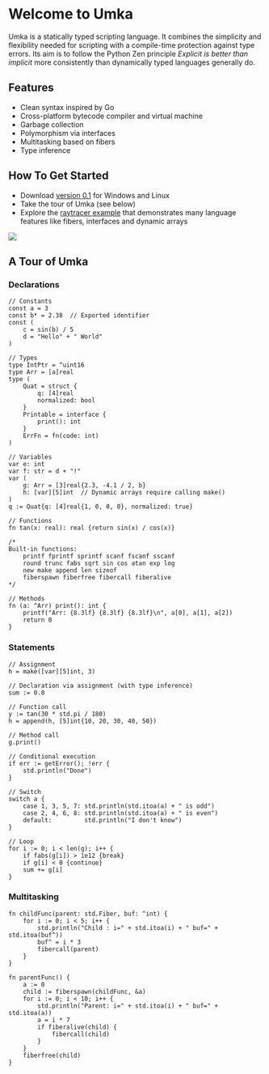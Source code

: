 # Welcome to Umka
Umka is a statically typed scripting language. It combines the simplicity and flexibility needed for scripting with a compile-time protection against type errors. Its aim is to follow the Python Zen principle _Explicit is better than implicit_ more consistently than dynamically typed languages generally do.

## Features
* Clean syntax inspired by Go
* Cross-platform bytecode compiler and virtual machine
* Garbage collection
* Polymorphism via interfaces
* Multitasking based on fibers
* Type inference

## How To Get Started
* Download [version 0.1](https://github.com/vtereshkov/umka-lang/releases) for Windows and Linux
* Take the tour of Umka (see below)
* Explore the [raytracer example](https://github.com/vtereshkov/umka-lang/blob/master/examples/raytracer.um) that demonstrates many language features like fibers, interfaces and dynamic arrays

![](https://github.com/vtereshkov/umka-lang/blob/master/examples/scene.png)

## A Tour of Umka
### Declarations
```
// Constants
const a = 3
const b* = 2.38  // Exported identifier
const (
    c = sin(b) / 5
    d = "Hello" + " World"
)

// Types
type IntPtr = ^uint16
type Arr = [a]real
type (
    Quat = struct {
        q: [4]real
        normalized: bool
    }
    Printable = interface {
        print(): int
    }
    ErrFn = fn(code: int)
)        

// Variables
var e: int
var f: str = d + "!"
var (
    g: Arr = [3]real{2.3, -4.1 / 2, b}
    h: [var][5]int  // Dynamic arrays require calling make()
)
q := Quat{q: [4]real{1, 0, 0, 0}, normalized: true}

// Functions
fn tan(x: real): real {return sin(x) / cos(x)}

/*
Built-in functions:
    printf fprintf sprintf scanf fscanf sscanf
    round trunc fabs sqrt sin cos atan exp log
    new make append len sizeof
    fiberspawn fiberfree fibercall fiberalive
*/

// Methods
fn (a: ^Arr) print(): int {
    printf("Arr: {8.3lf} {8.3lf} {8.3lf}\n", a[0], a[1], a[2])
    return 0
}
```
### Statements
```
// Assignment
h = make([var][5]int, 3)

// Declaration via assignment (with type inference)
sum := 0.0

// Function call
y := tan(30 * std.pi / 180)
h = append(h, [5]int{10, 20, 30, 40, 50})

// Method call
g.print()

// Conditional execution
if err := getError(); !err {
    std.println("Done")
}

// Switch
switch a {
    case 1, 3, 5, 7: std.println(std.itoa(a) + " is odd")
    case 2, 4, 6, 8: std.println(std.itoa(a) + " is even")
    default:         std.println("I don't know")
}

// Loop
for i := 0; i < len(g); i++ {
    if fabs(g[i]) > 1e12 {break}
    if g[i] < 0 {continue}
    sum += g[i]
}
```
### Multitasking
```
fn childFunc(parent: std.Fiber, buf: ^int) {
    for i := 0; i < 5; i++ {
        std.println("Child : i=" + std.itoa(i) + " buf=" + std.itoa(buf^))
        buf^ = i * 3
        fibercall(parent)
    }
}

fn parentFunc() {
    a := 0
    child := fiberspawn(childFunc, &a)    
    for i := 0; i < 10; i++ {
        std.println("Parent: i=" + std.itoa(i) + " buf=" + std.itoa(a))
        a = i * 7
        if fiberalive(child) {
            fibercall(child)
        }
    }    
    fiberfree(child)
}
```
